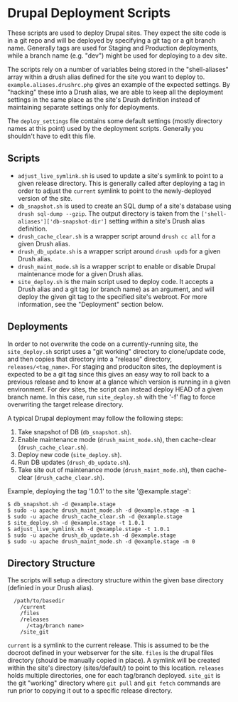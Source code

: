 # Drupal Deployment Scripts
These scripts are used to deploy Drupal sites. They expect the site code is in a git repo and will be deployed by specifying a git tag or a git branch name.  Generally tags are used for Staging and Production deployments, while a branch name (e.g. "dev") might be used for deploying to a dev site.

The scripts rely on a number of variables being stored in the "shell-aliases" array within a drush alias defined for the site you want to deploy to. ```example.aliases.drushrc.php``` gives an example of the expected settings. By "hacking" these into a Drush alias, we are able to keep all the deployment settings in the same place as the site's Drush definition instead of maintaining separate settings only for deployments.

The ```deploy_settings``` file contains some default settings (mostly directory names at this point) used by the deployment scripts. Generally you shouldn't have to edit this file.

## Scripts
* ```adjust_live_symlink.sh``` is used to update a site's symlink to point to a given release directory. This is generally called after deploying a tag in order to adjust the ```current``` symlink to point to the newly-deployed version of the site.
* ```db_snapshot.sh``` is used to create an SQL dump of a site's database using ```drush sql-dump --gzip```. The output directory is taken from the ```['shell-aliases']['db-snapshot-dir']``` setting within a site's Drush alias definition.
* ```drush_cache_clear.sh``` is a wrapper script around ```drush cc all``` for a given Drush alias.
* ```drush_db_update.sh``` is a wrapper script around ```drush updb``` for a given Drush alias.
* ```drush_maint_mode.sh``` is a wrapper script to enable or disable Drupal maintenance mode for a given Drush alias.
* ```site_deploy.sh``` is the main script used to deploy code. It accepts a Drush alias and a git tag (or branch name) as an argument, and will deploy the given git tag to the specified site's webroot. For more information, see the "Deployment" section below.

## Deployments
In order to not overwrite the code on a currently-running site, the ```site_deploy.sh``` script uses a "git working" directory to clone/update code, and then copies that directory into a "release" directory, ```releases/<tag_name>```. For staging and produciton sites, the deployment is expected to be a git tag since this gives an easy way to roll back to a previous release and to know at a glance which version is running in a given environment. For dev sites, the script can instead deploy HEAD of a given branch name. In this case, run ```site_deploy.sh``` with the '-f' flag to force overwriting the target release directory.

A typical Drupal deployment may follow the following steps:

1. Take snapshot of DB (```db_snapshot.sh```).
2. Enable maintenance mode (```drush_maint_mode.sh```), then cache-clear (```drush_cache_clear.sh```).
3. Deploy new code (```site_deploy.sh```).
4. Run DB updates (```drush_db_update.sh```).
5. Take site out of maintenance mode (```drush_maint_mode.sh```), then cache-clear (```drush_cache_clear.sh```).

Example, deploying the tag '1.0.1' to the site '@example.stage':
```
$ db_snapshot.sh -d @example.stage
$ sudo -u apache drush_maint_mode.sh -d @example.stage -m 1
$ sudo -u apache drush_cache_clear.sh -d @example.stage
$ site_deploy.sh -d @example.stage -t 1.0.1
$ adjust_live_symlink.sh -d @example.stage -t 1.0.1
$ sudo -u apache drush_db_update.sh -d @example.stage
$ sudo -u apache drush_maint_mode.sh -d @example.stage -m 0
```


## Directory Structure
The scripts will setup a directory structure within the given base directory (definied in your Drush alias).

```
  /path/to/basedir
    /current
    /files
    /releases
      /<tag/branch name>
    /site_git
```

```current``` is a symlink to the current release. This is assumed to be the docroot defined in your webserver for the site.
```files``` is the drupal files directory (should be manually copied in place). A symlink will be created within the site's directory (sites/default/) to point to this location.
```releases``` holds multiple directories, one for each tag/branch deployed.
```site_git``` is the git "working" directory where ```git pull``` and ```git fetch``` commands are run prior to copying it out to a specific release directory.
